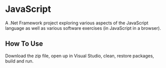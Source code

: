 # JavaScript
A .Net Framework project exploring various aspects of the JavaScript language as well as various software exercises (in JavaScript in a browser).

## How To Use
Download the zip file, open up in Visual Studio, clean, restore packages, build and run.
